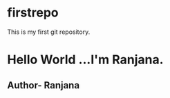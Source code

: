 # firstrepo
This is my first git repository.
<br>
<h1>Hello World ...I'm Ranjana.</h1>
<h2> Author- Ranjana</h2>

